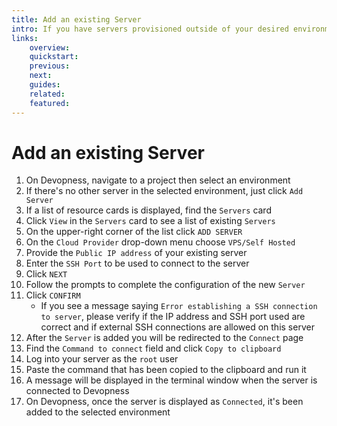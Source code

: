 ```yaml
---
title: Add an existing Server
intro: If you have servers provisioned outside of your desired environment on Devopness, you can still connect them to your Devopness account and take the most of the Devopness infrastructure management features.
links:
    overview:
    quickstart:
    previous:
    next:
    guides:
    related:
    featured:
---
```


# Add an existing Server
1. On Devopness, navigate to a project then select an environment
2. If there's no other server in the selected environment, just click `Add Server`
3. If a list of resource cards is displayed, find the `Servers` card
4. Click `View` in the `Servers` card to see a list of existing `Servers`
5. On the upper-right corner of the list click `ADD SERVER`
6. On the `Cloud Provider` drop-down menu choose `VPS/Self Hosted`
7. Provide the `Public IP address` of your existing server
6. Enter the `SSH Port` to be used to connect to the server
7. Click `NEXT`
8. Follow the prompts to complete the configuration of the new `Server`
9. Click `CONFIRM`
    - If you see a message saying `Error establishing a SSH connection to server`, please verify if the IP address and SSH port used are correct and if external SSH connections are allowed on this server
10. After the `Server` is added you will be redirected to the `Connect` page
11. Find the `Command to connect` field and click `Copy to clipboard`
12. Log into your server as the `root` user
13. Paste the command that has been copied to the clipboard and run it
14. A message will be displayed in the terminal window when the server is connected to Devopness
15. On Devopness, once the server is displayed as `Connected`, it's been added to the selected environment
